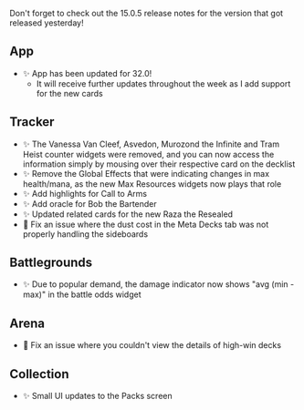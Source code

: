 Don't forget to check out the 15.0.5 release notes for the version that got released yesterday!

## App

-   ✨ App has been updated for 32.0!
    -   It will receive further updates throughout the week as I add support for the new cards

## Tracker

-   ✨ The Vanessa Van Cleef, Asvedon, Murozond the Infinite and Tram Heist counter widgets were removed, and you can now access the information simply by mousing over their respective card on the decklist
-   ✨ Remove the Global Effects that were indicating changes in max health/mana, as the new Max Resources widgets now plays that role
-   ✨ Add highlights for Call to Arms
-   ✨ Add oracle for Bob the Bartender
-   ✨ Updated related cards for the new Raza the Resealed
-   🐞 Fix an issue where the dust cost in the Meta Decks tab was not properly handling the sideboards

## Battlegrounds

-   ✨ Due to popular demand, the damage indicator now shows "avg (min - max)" in the battle odds widget

## Arena

-   🐞 Fix an issue where you couldn't view the details of high-win decks

## Collection

-   ✨ Small UI updates to the Packs screen
